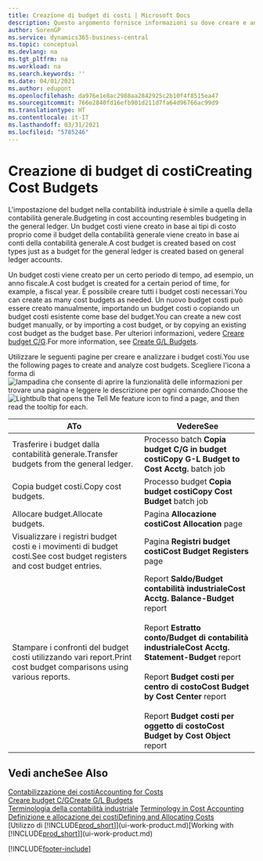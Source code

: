 ```yaml
---
title: Creazione di budget di costi | Microsoft Docs
description: Questo argomento fornisce informazioni su dove creare e analizzare budget costi.
author: SorenGP
ms.service: dynamics365-business-central
ms.topic: conceptual
ms.devlang: na
ms.tgt_pltfrm: na
ms.workload: na
ms.search.keywords: ''
ms.date: 04/01/2021
ms.author: edupont
ms.openlocfilehash: da976e1e8ac2988aa2842925c2b10f4f8515ea47
ms.sourcegitcommit: 766e2840fd16efb901d211d7fa64d96766ac99d9
ms.translationtype: HT
ms.contentlocale: it-IT
ms.lasthandoff: 03/31/2021
ms.locfileid: "5785246"
---
```

# <a name="creating-cost-budgets"></a><span data-ttu-id="648c6-103">Creazione di budget di costi</span><span class="sxs-lookup"><span data-stu-id="648c6-103">Creating Cost Budgets</span></span>
<span data-ttu-id="648c6-104">L'impostazione del budget nella contabilità industriale è simile a quella della contabilità generale.</span><span class="sxs-lookup"><span data-stu-id="648c6-104">Budgeting in cost accounting resembles budgeting in the general ledger.</span></span> <span data-ttu-id="648c6-105">Un budget costi viene creato in base ai tipi di costo proprio come il budget della contabilità generale viene creato in base ai conti della contabilità generale.</span><span class="sxs-lookup"><span data-stu-id="648c6-105">A cost budget is created based on cost types just as a budget for the general ledger is created based on general ledger accounts.</span></span>  

<span data-ttu-id="648c6-106">Un budget costi viene creato per un certo periodo di tempo, ad esempio, un anno fiscale.</span><span class="sxs-lookup"><span data-stu-id="648c6-106">A cost budget is created for a certain period of time, for example, a fiscal year.</span></span> <span data-ttu-id="648c6-107">È possibile creare tutti i budget costi necessari.</span><span class="sxs-lookup"><span data-stu-id="648c6-107">You can create as many cost budgets as needed.</span></span> <span data-ttu-id="648c6-108">Un nuovo budget costi può essere creato manualmente, importando un budget costi o copiando un budget costi esistente come base del budget.</span><span class="sxs-lookup"><span data-stu-id="648c6-108">You can create a new cost budget manually, or by importing a cost budget, or by copying an existing cost budget as the budget base.</span></span> <span data-ttu-id="648c6-109">Per ulteriori informazioni, vedere [Creare budget C/G](finance-how-create-budgets.md).</span><span class="sxs-lookup"><span data-stu-id="648c6-109">For more information, see [Create G/L Budgets](finance-how-create-budgets.md).</span></span>

<span data-ttu-id="648c6-110">Utilizzare le seguenti pagine per creare e analizzare i budget costi.</span><span class="sxs-lookup"><span data-stu-id="648c6-110">You use the following pages to create and analyze cost budgets.</span></span> <span data-ttu-id="648c6-111">Scegliere l'icona a forma di ![lampadina che consente di aprire la funzionalità delle informazioni](media/ui-search/search_small.png "Informazioni sull'operazione che si desidera eseguire") per trovare una pagina e leggere le descrizione per ogni comando.</span><span class="sxs-lookup"><span data-stu-id="648c6-111">Choose the ![Lightbulb that opens the Tell Me feature](media/ui-search/search_small.png "Tell me what you want to do") icon to find a page, and then read the tooltip for each.</span></span>

|<span data-ttu-id="648c6-112">A</span><span class="sxs-lookup"><span data-stu-id="648c6-112">To</span></span>|<span data-ttu-id="648c6-113">Vedere</span><span class="sxs-lookup"><span data-stu-id="648c6-113">See</span></span>|  
|--------|---------|  
|<span data-ttu-id="648c6-114">Trasferire i budget dalla contabilità generale.</span><span class="sxs-lookup"><span data-stu-id="648c6-114">Transfer budgets from the general ledger.</span></span>|<span data-ttu-id="648c6-115">Processo batch **Copia budget C/G in budget costi**</span><span class="sxs-lookup"><span data-stu-id="648c6-115">**Copy G-L Budget to Cost Acctg.** batch job</span></span>|  
|<span data-ttu-id="648c6-116">Copia budget costi.</span><span class="sxs-lookup"><span data-stu-id="648c6-116">Copy cost budgets.</span></span>|<span data-ttu-id="648c6-117">Processo budget **Copia budget costi**</span><span class="sxs-lookup"><span data-stu-id="648c6-117">**Copy Cost Budget** batch job</span></span>|  
|<span data-ttu-id="648c6-118">Allocare budget.</span><span class="sxs-lookup"><span data-stu-id="648c6-118">Allocate budgets.</span></span>|<span data-ttu-id="648c6-119">Pagina **Allocazione costi**</span><span class="sxs-lookup"><span data-stu-id="648c6-119">**Cost Allocation** page</span></span>|  
|<span data-ttu-id="648c6-120">Visualizzare i registri budget costi e i movimenti di budget costi.</span><span class="sxs-lookup"><span data-stu-id="648c6-120">See cost budget registers and cost budget entries.</span></span>|<span data-ttu-id="648c6-121">Pagina **Registri budget costi**</span><span class="sxs-lookup"><span data-stu-id="648c6-121">**Cost Budget Registers** page</span></span>|  
|<span data-ttu-id="648c6-122">Stampare i confronti del budget costi utilizzando vari report.</span><span class="sxs-lookup"><span data-stu-id="648c6-122">Print cost budget comparisons using various reports.</span></span>|<span data-ttu-id="648c6-123">Report **Saldo/Budget contabilità industriale**</span><span class="sxs-lookup"><span data-stu-id="648c6-123">**Cost Acctg. Balance-Budget** report</span></span><br /><br /> <span data-ttu-id="648c6-124">Report **Estratto conto/Budget di contabilità industriale**</span><span class="sxs-lookup"><span data-stu-id="648c6-124">**Cost Acctg. Statement-Budget** report</span></span><br /><br /> <span data-ttu-id="648c6-125">Report **Budget costi per centro di costo**</span><span class="sxs-lookup"><span data-stu-id="648c6-125">**Cost Budget by Cost Center** report</span></span><br /><br /> <span data-ttu-id="648c6-126">Report **Budget costi per oggetto di costo**</span><span class="sxs-lookup"><span data-stu-id="648c6-126">**Cost Budget by Cost Object** report</span></span>|  

## <a name="see-also"></a><span data-ttu-id="648c6-127">Vedi anche</span><span class="sxs-lookup"><span data-stu-id="648c6-127">See Also</span></span>  
[<span data-ttu-id="648c6-128">Contabilizzazione dei costi</span><span class="sxs-lookup"><span data-stu-id="648c6-128">Accounting for Costs</span></span>](finance-manage-cost-accounting.md)  
[<span data-ttu-id="648c6-129">Creare budget C/G</span><span class="sxs-lookup"><span data-stu-id="648c6-129">Create G/L Budgets</span></span>](finance-how-create-budgets.md)  
<span data-ttu-id="648c6-130">[Terminologia della contabilità industriale](finance-terminology-in-cost-accounting.md) </span><span class="sxs-lookup"><span data-stu-id="648c6-130">[Terminology in Cost Accounting](finance-terminology-in-cost-accounting.md) </span></span>  
[<span data-ttu-id="648c6-131">Definizione e allocazione dei costi</span><span class="sxs-lookup"><span data-stu-id="648c6-131">Defining and Allocating Costs</span></span>](finance-define-and-allocate-costs.md)  
<span data-ttu-id="648c6-132">[Utilizzo di [!INCLUDE[prod_short](includes/prod_short.md)]](ui-work-product.md)</span><span class="sxs-lookup"><span data-stu-id="648c6-132">[Working with [!INCLUDE[prod_short](includes/prod_short.md)]](ui-work-product.md)</span></span>


[!INCLUDE[footer-include](includes/footer-banner.md)]